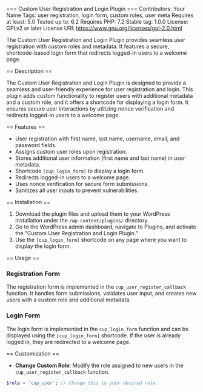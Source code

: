 === Custom User Registration and Login Plugin ===
Contributors: Your Name
Tags: user registration, login form, custom roles, user meta
Requires at least: 5.0
Tested up to: 6.2
Requires PHP: 7.2
Stable tag: 1.0.0
License: GPLv2 or later
License URI: https://www.gnu.org/licenses/gpl-2.0.html

The Custom User Registration and Login Plugin provides seamless user registration with custom roles and metadata. It features a secure, shortcode-based login form that redirects logged-in users to a welcome page.

== Description ==

The Custom User Registration and Login Plugin is designed to provide a seamless and user-friendly experience for user registration and login. This plugin adds custom functionality to register users with additional metadata and a custom role, and it offers a shortcode for displaying a login form. It ensures secure user interactions by utilizing nonce verification and redirects logged-in users to a welcome page.

== Features ==

- User registration with first name, last name, username, email, and password fields.
- Assigns custom user roles upon registration.
- Stores additional user information (first name and last name) in user metadata.
- Shortcode `[cup_login_form]` to display a login form.
- Redirects logged-in users to a welcome page.
- Uses nonce verification for secure form submissions.
- Sanitizes all user inputs to prevent vulnerabilities.

== Installation ==

1. Download the plugin files and upload them to your WordPress installation under the `/wp-content/plugins/` directory.
2. Go to the WordPress admin dashboard, navigate to Plugins, and activate the "Custom User Registration and Login Plugin."
3. Use the `[cup_login_form]` shortcode on any page where you want to display the login form.

== Usage ==

### Registration Form

The registration form is implemented in the `cup_user_register_callback` function. It handles form submissions, validates user input, and creates new users with a custom role and additional metadata.

### Login Form

The login form is implemented in the `cup_login_form` function and can be displayed using the `[cup_login_form]` shortcode. If the user is already logged in, they are redirected to a welcome page.

== Customization ==

- **Change Custom Role**: Modify the role assigned to new users in the `cup_user_register_callback` function.

```php
$role = 'cup_user'; // Change this to your desired role
```
